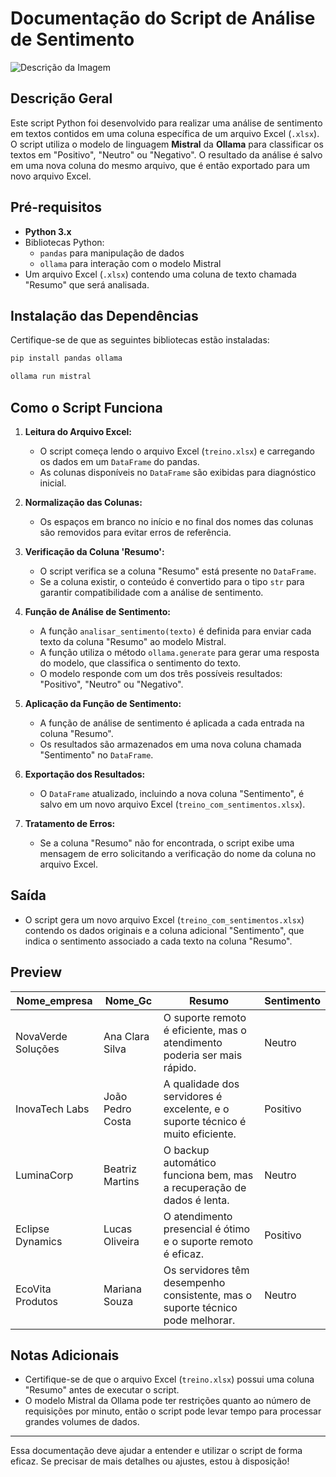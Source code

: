 # **Documentação do Script de Análise de Sentimento**

![Descrição da Imagem](https://github-production-user-asset-6210df.s3.amazonaws.com/3325447/271034511-d6be0694-eb35-417b-8f08-47d3b6c2a171.png?X-Amz-Algorithm=AWS4-HMAC-SHA256&X-Amz-Credential=AKIAVCODYLSA53PQK4ZA%2F20240821%2Fus-east-1%2Fs3%2Faws4_request&X-Amz-Date=20240821T222506Z&X-Amz-Expires=300&X-Amz-Signature=0b73df8576c3d8798c775049dc32c0e9167ee2932ac17f369e4ce863fd99bb8b&X-Amz-SignedHeaders=host&actor_id=89713193&key_id=0&repo_id=658928958)


## **Descrição Geral**
Este script Python foi desenvolvido para realizar uma análise de sentimento em textos contidos em uma coluna específica de um arquivo Excel (`.xlsx`). O script utiliza o modelo de linguagem **Mistral** da **Ollama** para classificar os textos em "Positivo", "Neutro" ou "Negativo". O resultado da análise é salvo em uma nova coluna do mesmo arquivo, que é então exportado para um novo arquivo Excel.

## **Pré-requisitos**
- **Python 3.x**
- Bibliotecas Python:
  - `pandas` para manipulação de dados
  - `ollama` para interação com o modelo Mistral
- Um arquivo Excel (`.xlsx`) contendo uma coluna de texto chamada "Resumo" que será analisada.

## **Instalação das Dependências**
Certifique-se de que as seguintes bibliotecas estão instaladas:
```bash
pip install pandas ollama
```
```bash
ollama run mistral
```
## **Como o Script Funciona**

1. **Leitura do Arquivo Excel:**
   - O script começa lendo o arquivo Excel (`treino.xlsx`) e carregando os dados em um `DataFrame` do pandas.
   - As colunas disponíveis no `DataFrame` são exibidas para diagnóstico inicial.

2. **Normalização das Colunas:**
   - Os espaços em branco no início e no final dos nomes das colunas são removidos para evitar erros de referência.

3. **Verificação da Coluna 'Resumo':**
   - O script verifica se a coluna "Resumo" está presente no `DataFrame`. 
   - Se a coluna existir, o conteúdo é convertido para o tipo `str` para garantir compatibilidade com a análise de sentimento.

4. **Função de Análise de Sentimento:**
   - A função `analisar_sentimento(texto)` é definida para enviar cada texto da coluna "Resumo" ao modelo Mistral.
   - A função utiliza o método `ollama.generate` para gerar uma resposta do modelo, que classifica o sentimento do texto.
   - O modelo responde com um dos três possíveis resultados: "Positivo", "Neutro" ou "Negativo".

5. **Aplicação da Função de Sentimento:**
   - A função de análise de sentimento é aplicada a cada entrada na coluna "Resumo".
   - Os resultados são armazenados em uma nova coluna chamada "Sentimento" no `DataFrame`.

6. **Exportação dos Resultados:**
   - O `DataFrame` atualizado, incluindo a nova coluna "Sentimento", é salvo em um novo arquivo Excel (`treino_com_sentimentos.xlsx`).

7. **Tratamento de Erros:**
   - Se a coluna "Resumo" não for encontrada, o script exibe uma mensagem de erro solicitando a verificação do nome da coluna no arquivo Excel.

## **Saída**
- O script gera um novo arquivo Excel (`treino_com_sentimentos.xlsx`) contendo os dados originais e a coluna adicional "Sentimento", que indica o sentimento associado a cada texto na coluna "Resumo".

## **Preview**
| Nome_empresa         | Nome_Gc           | Resumo                                                                                                    | Sentimento |
|----------------------|-------------------|-----------------------------------------------------------------------------------------------------------|------------|
| NovaVerde Soluções    | Ana Clara Silva   | O suporte remoto é eficiente, mas o atendimento poderia ser mais rápido.                                   | Neutro     |
| InovaTech Labs       | João Pedro Costa  | A qualidade dos servidores é excelente, e o suporte técnico é muito eficiente.                             | Positivo   |
| LuminaCorp           | Beatriz Martins   | O backup automático funciona bem, mas a recuperação de dados é lenta.                                      | Neutro     |
| Eclipse Dynamics     | Lucas Oliveira    | O atendimento presencial é ótimo e o suporte remoto é eficaz.                                              | Positivo   |
| EcoVita Produtos     | Mariana Souza     | Os servidores têm desempenho consistente, mas o suporte técnico pode melhorar.                             | Neutro     |

## **Notas Adicionais**
- Certifique-se de que o arquivo Excel (`treino.xlsx`) possui uma coluna "Resumo" antes de executar o script.
- O modelo Mistral da Ollama pode ter restrições quanto ao número de requisições por minuto, então o script pode levar tempo para processar grandes volumes de dados.

---

Essa documentação deve ajudar a entender e utilizar o script de forma eficaz. Se precisar de mais detalhes ou ajustes, estou à disposição!

